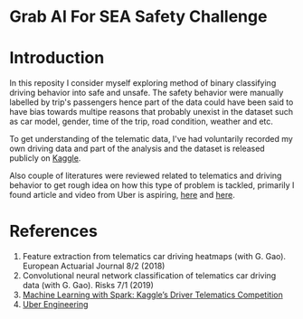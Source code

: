 # Grab AI For SEA Safety Challenge

# Introduction
In this reposity I consider myself exploring method of binary classifying driving behavior into safe and unsafe. The safety behavior were manually labelled by trip's passengers hence part of the data could have been said to have bias towards multipe reasons that probably unexist in the dataset such as car model, gender, time of the trip, road condition, weather and etc.

To get understanding of the telematic data, I've had voluntarily recorded my own driving data and part of the analysis and the dataset is released publicly on [Kaggle](_).

Also couple of literatures were reviewed related to telematics and driving behavior to get rough idea on how this type of problem is tackled, primarily I found article and video from Uber is aspiring, [here](https://eng.uber.com/telematics/) and [here](https://www.youtube.com/watch?v=_s8ZPVNKsGk).

# References
1. Feature extraction from telematics car driving heatmaps (with G. Gao). European Actuarial Journal 8/2 (2018)	
2. Convolutional neural network classification of telematics car driving data 
(with G. Gao). Risks 7/1 (2019)
3. [Machine Learning with Spark: Kaggle’s Driver Telematics Competition](https://dzone.com/articles/machine-learning-with-spark-kaggles-driver-telemat)
4. [Uber Engineering](https://eng.uber.com/telematics/)
